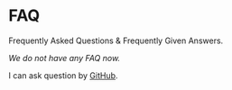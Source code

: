 # FAQ

Frequently Asked Questions & Frequently Given Answers.

*We do not have any FAQ now.*

I can ask question by [GitHub](https://github.com/helvm/helcam/issues).